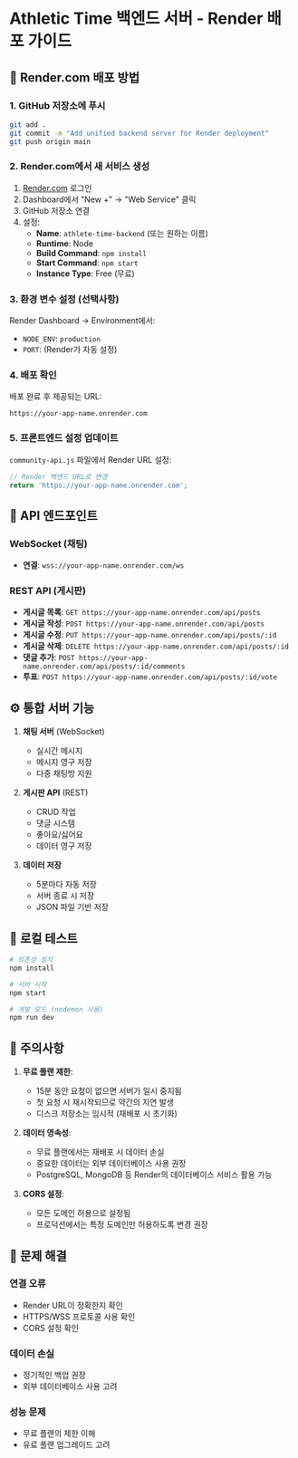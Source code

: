 # Athletic Time 백엔드 서버 - Render 배포 가이드

## 🚀 Render.com 배포 방법

### 1. GitHub 저장소에 푸시
```bash
git add .
git commit -m "Add unified backend server for Render deployment"
git push origin main
```

### 2. Render.com에서 새 서비스 생성

1. [Render.com](https://render.com) 로그인
2. Dashboard에서 "New +" → "Web Service" 클릭
3. GitHub 저장소 연결
4. 설정:
   - **Name**: `athlete-time-backend` (또는 원하는 이름)
   - **Runtime**: Node
   - **Build Command**: `npm install`
   - **Start Command**: `npm start`
   - **Instance Type**: Free (무료)

### 3. 환경 변수 설정 (선택사항)

Render Dashboard → Environment에서:
- `NODE_ENV`: `production`
- `PORT`: (Render가 자동 설정)

### 4. 배포 확인

배포 완료 후 제공되는 URL:
```
https://your-app-name.onrender.com
```

### 5. 프론트엔드 설정 업데이트

`community-api.js` 파일에서 Render URL 설정:

```javascript
// Render 백엔드 URL로 변경
return 'https://your-app-name.onrender.com';
```

## 📡 API 엔드포인트

### WebSocket (채팅)
- **연결**: `wss://your-app-name.onrender.com/ws`

### REST API (게시판)
- **게시글 목록**: `GET https://your-app-name.onrender.com/api/posts`
- **게시글 작성**: `POST https://your-app-name.onrender.com/api/posts`
- **게시글 수정**: `PUT https://your-app-name.onrender.com/api/posts/:id`
- **게시글 삭제**: `DELETE https://your-app-name.onrender.com/api/posts/:id`
- **댓글 추가**: `POST https://your-app-name.onrender.com/api/posts/:id/comments`
- **투표**: `POST https://your-app-name.onrender.com/api/posts/:id/vote`

## ⚙️ 통합 서버 기능

1. **채팅 서버** (WebSocket)
   - 실시간 메시지
   - 메시지 영구 저장
   - 다중 채팅방 지원

2. **게시판 API** (REST)
   - CRUD 작업
   - 댓글 시스템
   - 좋아요/싫어요
   - 데이터 영구 저장

3. **데이터 저장**
   - 5분마다 자동 저장
   - 서버 종료 시 저장
   - JSON 파일 기반 저장

## 🔧 로컬 테스트

```bash
# 의존성 설치
npm install

# 서버 시작
npm start

# 개발 모드 (nodemon 사용)
npm run dev
```

## 📝 주의사항

1. **무료 플랜 제한**:
   - 15분 동안 요청이 없으면 서버가 일시 중지됨
   - 첫 요청 시 재시작되므로 약간의 지연 발생
   - 디스크 저장소는 임시적 (재배포 시 초기화)

2. **데이터 영속성**:
   - 무료 플랜에서는 재배포 시 데이터 손실
   - 중요한 데이터는 외부 데이터베이스 사용 권장
   - PostgreSQL, MongoDB 등 Render의 데이터베이스 서비스 활용 가능

3. **CORS 설정**:
   - 모든 도메인 허용으로 설정됨
   - 프로덕션에서는 특정 도메인만 허용하도록 변경 권장

## 🚨 문제 해결

### 연결 오류
- Render URL이 정확한지 확인
- HTTPS/WSS 프로토콜 사용 확인
- CORS 설정 확인

### 데이터 손실
- 정기적인 백업 권장
- 외부 데이터베이스 사용 고려

### 성능 문제
- 무료 플랜의 제한 이해
- 유료 플랜 업그레이드 고려